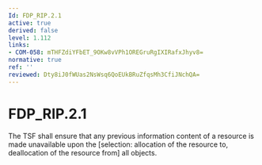 ```yaml
---
Id: FDP_RIP.2.1
active: true
derived: false
level: 1.112
links:
- COM-058: mTHFZdiYFbET_9OKw8vVPh1OREGruRgIXIRafxJhyv8=
normative: true
ref: ''
reviewed: Dty8iJ0fWUas2NsWsq6QoEUkBRuZfqsMh3CfiJNchQA=
---
```


# FDP_RIP.2.1

The TSF shall ensure that any previous information content of a resource is made unavailable upon the [selection: allocation of the resource to, deallocation of the resource from] all objects.